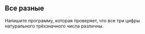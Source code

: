 ## Все разные

Напишите программу, которая проверяет, что все три цифры натурального трёхзначного числа различны.
